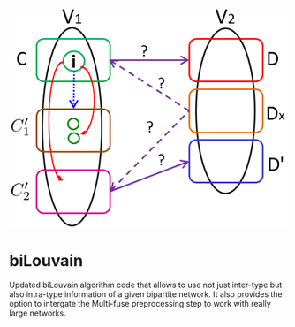 
![biLouvainMFX](vertexMove.png)

# biLouvain
Updated biLouvain algorithm code that allows to use not just inter-type but also intra-type information of a given bipartite network.
It also provides the option to intergate the Multi-fuse preprocessing step to work with really large networks.
